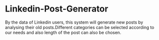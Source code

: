 # Linkedin-Post-Generator
By the data of Linkedin users, this system will generate new posts by analysing their old posts.Different categories can be selected according to our needs and also length of the post can also be chosen.
